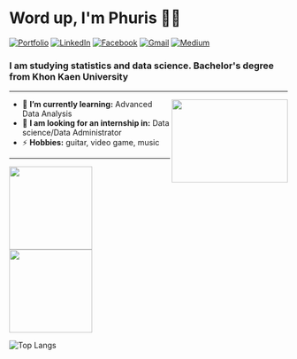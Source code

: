 
<h1 align="left"> Word up, I'm Phuris 👋😺 </h1>

<p align="left">
   <a href="https://phuris.vercel.app/"><img alt="Portfolio" src="https://img.shields.io/badge/-phuris.co-black?style=flat-square&logo=squarespace&logoColor=white&link=https://phuris.co/"></a>
<a href="https://www.linkedin.com/in/phuris-kruacharee-8ba72a2a0/"><img alt="LinkedIn" src="https://img.shields.io/badge/-phuris-0075b5?style=flat-square&logo=Linkedin&logoColor=white&link=https://www.linkedin.com/in/phuris-kruacharee-8ba72a2a0/"></a>
<a href="https://www.facebook.com/PhurisKR" target="_blank"><img alt="Facebook" src="https://img.shields.io/badge/-Facebook-1877f2?style=flat-square&logo=Facebook&logoColor=white"></a>
<a href="mailto:phurissor@gmail.com"><img alt="Gmail" src="https://img.shields.io/badge/-phurissor@gmail.com-d14836?style=flat-square&logo=Gmail&logoColor=white&link=mailto:dewithmiramon@gmail.com"></a>
<a href="https://medium.com/@phuris.k"><img alt="Medium" src="https://img.shields.io/badge/-@phuris.k-0075b5?style=flat-square&color=000000&labelColor=000000&logo=Medium&link=https://medium.com/@phuris.k"></a>
   
</p>

<h3 align="left">I am studying statistics and data science. Bachelor's degree from Khon Kaen University </h3>

---

<!-- credits for gif https://gph.is/g/ZWg5jr7 -->
<img align="right" height="150" width="210" src="data.gif">

- 🌱 **I’m currently learning:** Advanced Data Analysis
- 👯 **I am looking for an internship in:** Data science/Data Administrator
- ⚡ **Hobbies:** guitar, video game, music

---

<a href="https://phuris-kr.vercel.app/"><img height="150px" src="https://github-readme-stats.vercel.app/api/top-langs/?username=phurisk&show_icons=true&layout=compact&langs_count=6&hide_title=true&hide_border=true&theme=graywhite" /> <img height="150px" src="https://github-readme-stats.vercel.app/api?username=phurisk&show_icons=true&hide_title=true&hide_border=true&theme=graywhite" /></a>


![Top Langs](https://github-readme-stats.vercel.app/api/top-langs/?username=phurisk&langs_count=8&exclude_repo=angular-ollama-chat,Portfolio)
